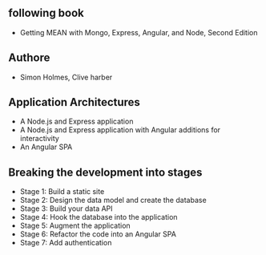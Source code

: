 ## following book  
- Getting MEAN with Mongo, Express, Angular, and Node, Second Edition
## Authore
- Simon Holmes, Clive harber
## Application Architectures
- A Node.js and Express application
- A Node.js and Express application with Angular additions for interactivity
- An Angular SPA
## Breaking the development into stages
- Stage 1: Build a static site
- Stage 2: Design the data model and create the database
- Stage 3: Build your data API
- Stage 4: Hook the database into the application
- Stage 5: Augment the application
- Stage 6: Refactor the code into an Angular SPA
- Stage 7: Add authentication
